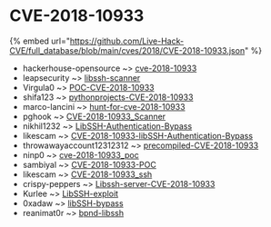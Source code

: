 # CVE-2018-10933
{% embed url="https://github.com/Live-Hack-CVE/full_database/blob/main/cves/2018/CVE-2018-10933.json" %}

* hackerhouse-opensource ~> [cve-2018-10933](https://www.alice-snow.ru/2018/database/cve-2018-10933/cve-2018-10933-hackerhouse-opensource)
* leapsecurity ~> [libssh-scanner](https://www.alice-snow.ru/2018/database/cve-2018-10933/libssh-scanner-leapsecurity)
* Virgula0 ~> [POC-CVE-2018-10933](https://www.alice-snow.ru/2018/database/cve-2018-10933/poc-cve-2018-10933-virgula0)
* shifa123 ~> [pythonprojects-CVE-2018-10933](https://www.alice-snow.ru/2018/database/cve-2018-10933/pythonprojects-cve-2018-10933-shifa123)
* marco-lancini ~> [hunt-for-cve-2018-10933](https://www.alice-snow.ru/2018/database/cve-2018-10933/hunt-for-cve-2018-10933-marco-lancini)
* pghook ~> [CVE-2018-10933_Scanner](https://www.alice-snow.ru/2018/database/cve-2018-10933/cve-2018-10933_scanner-pghook)
* nikhil1232 ~> [LibSSH-Authentication-Bypass](https://www.alice-snow.ru/2018/database/cve-2018-10933/libssh-authentication-bypass-nikhil1232)
* likescam ~> [CVE-2018-10933-libSSH-Authentication-Bypass](https://www.alice-snow.ru/2018/database/cve-2018-10933/cve-2018-10933-libssh-authentication-bypass-likescam)
* throwawayaccount12312312 ~> [precompiled-CVE-2018-10933](https://www.alice-snow.ru/2018/database/cve-2018-10933/precompiled-cve-2018-10933-throwawayaccount12312312)
* ninp0 ~> [cve-2018-10933_poc](https://www.alice-snow.ru/2018/database/cve-2018-10933/cve-2018-10933_poc-ninp0)
* sambiyal ~> [CVE-2018-10933-POC](https://www.alice-snow.ru/2018/database/cve-2018-10933/cve-2018-10933-poc-sambiyal)
* likescam ~> [CVE-2018-10933_ssh](https://www.alice-snow.ru/2018/database/cve-2018-10933/cve-2018-10933_ssh-likescam)
* crispy-peppers ~> [Libssh-server-CVE-2018-10933](https://www.alice-snow.ru/2018/database/cve-2018-10933/libssh-server-cve-2018-10933-crispy-peppers)
* Kurlee ~> [LibSSH-exploit](https://www.alice-snow.ru/2018/database/cve-2018-10933/libssh-exploit-kurlee)
* 0xadaw ~> [libSSH-bypass](https://www.alice-snow.ru/2018/database/cve-2018-10933/libssh-bypass-0xadaw)
* reanimat0r ~> [bpnd-libssh](https://www.alice-snow.ru/2018/database/cve-2018-10933/bpnd-libssh-reanimat0r)